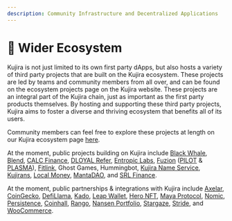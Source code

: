 ```yaml
---
description: Community Infrastructure and Decentralized Applications
---
```


# 🐳 Wider Ecosystem

Kujira is not just limited to its own first party dApps, but also hosts a variety of third party projects that are built on the Kujira ecosystem. These projects are led by teams and community members from all over, and can be found on the ecosystem projects page on the Kujira website. These projects are an integral part of the Kujira chain, just as important as the first party products themselves. By hosting and supporting these third party projects, Kujira aims to foster a diverse and thriving ecosystem that benefits all of its users.

Community members can feel free to explore these projects at length on our Kujira ecosystem page [here](https://www.kujiraecosystem.com).&#x20;

At the moment, public projects building on Kujira include [Black Whale](https://twitter.com/BlackWhaleDeFi), [Blend](https://twitter.com/Blend\_protocol), [CALC Finance](https://twitter.com/CALC\_Finance), [DLOYAL Refer](https://twitter.com/dloyalrefer), [Entropic Labs](https://twitter.com/Entropic\_Labs), [Fuzion](https://twitter.com/Fuzion\_App) ([PILOT](https://plasma.fuzion.app/) & [PLASMA](https://plasma.fuzion.app/)), [Fitlink](https://twitter.com/fitlinkapp), Ghost Games, Hummingbot, [Kujira Name Service](https://mintthemoon.medium.com/kujira-name-system-kns-24aa0ecf7ac7), [Kujirans](https://twitter.com/KUJIRANSNFT), [Local Money](https://twitter.com/TeamLocalMoney), [MantaDAO](https://twitter.com/Manta\_DAO?ref\_src=twsrc%5Egoogle%7Ctwcamp%5Eserp%7Ctwgr%5Eauthor), and [SRL Finance](https://twitter.com/SRLFinance).

At the moment, public partnerships & integrations with Kujira include [Axelar](https://twitter.com/axelarcore), [CoinGecko](https://twitter.com/coingecko), [DefiLlama](https://twitter.com/DefiLlama),  [Kado](https://twitter.com/kado\_money), [Leap Wallet](https://www.leapwallet.io/chain/kujira), [Hero NFT](https://twitter.com/Hero\_NFT\_), [Maya Protocol](https://twitter.com/Maya\_Protocol), [Nomic](https://twitter.com/nomicbtc), [Persistence](https://twitter.com/PersistenceOne), [Coinhall](https://twitter.com/coinhall\_org), [Rango](https://twitter.com/RangoExchange), [Nansen Portfolio](https://twitter.com/nansenportfolio), [Stargaze](https://twitter.com/StargazeZone), [Stride](https://twitter.com/stride\_zone), and [WooCommerce](https://twitter.com/WooCommerce).
